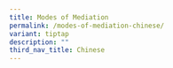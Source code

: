 ```yaml
---
title: Modes of Mediation
permalink: /modes-of-mediation-chinese/
variant: tiptap
description: ""
third_nav_title: Chinese
---
```

